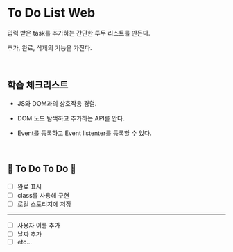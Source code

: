 # To Do List Web

입력 받은 task를 추가하는 간단한 투두 리스트를 만든다.

추가, 완료, 삭제의 기능을 가진다.

<br>

## 학습 체크리스트

- JS와 DOM과의 상호작용 경험.

- DOM 노드 탐색하고 추가하는 API를 안다.

- Event를 등록하고 Event listenter를 등록할 수 있다.

<br>

## 👀 To Do To Do 👀

- [ ] 완료 표시
- [ ] class를 사용해 구현
- [ ] 로컬 스토리지에 저장

---

- [ ] 사용자 이름 추가
- [ ] 날짜 추가
- [ ] etc...
